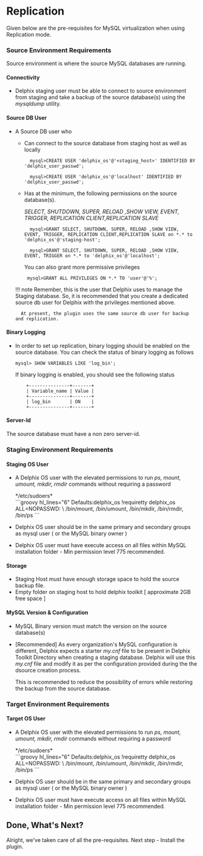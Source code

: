 # Replication

Given below are the pre-requisites for MySQL virtualization when using Replication mode.

### Source Environment Requirements
    
 Source environment is where the source MySQL databases are running. 

#### Connectivity
 - Delphix staging user must be able to connect to source environment from staging and take a backup of the source database(s) using the *mysqldump* utility.

#### Source DB User
- A Source DB user who 
    - Can connect to the source database from staging host as well as locally
      ```jql
        mysql>CREATE USER 'delphix_os'@'<staging_host>' IDENTIFIED BY 'delphix_user_passwd';
      ```  
      ```jql       
        mysql>CREATE USER 'delphix_os'@'localhost' IDENTIFIED BY 'delphix_user_passwd';
      ```    
  
    - Has at the minimum, the following permissions on the source database(s).
  
        *SELECT, SHUTDOWN, SUPER, RELOAD ,SHOW VIEW, EVENT, TRIGGER, REPLICATION CLIENT,REPLICATION SLAVE*
      ```jql    
        mysql>GRANT SELECT, SHUTDOWN, SUPER, RELOAD ,SHOW VIEW, EVENT, TRIGGER, REPLICATION CLIENT,REPLICATION SLAVE on *.* to 'delphix_os'@'staging-host';
      ```
      ```jql          
        mysql>GRANT SELECT, SHUTDOWN, SUPER, RELOAD ,SHOW VIEW, EVENT, TRIGGER on *.* to 'delphix_os'@'localhost';
      ```  
      
        You can also grant more permissive privileges  
        ```jql 
         mysql>GRANT ALL PRIVILEGES ON *.* TO 'user'@'%';
        ```  

    !!! note
        Remember, this is the user that Delphix uses to manage the Staging database. 
        So, it is recommended that you create a dedicated source db user for Delphix with the privileges 
        mentioned above.
  
        At present, the plugin uses the same source db user for backup and replication.
        

#### Binary Logging 
- In order to set up replication, binary logging should be enabled on the source database.
  You can check the status of binary logging as follows 
  
    ```jql
    mysql> SHOW VARIABLES LIKE 'log_bin';
    ```
  If binary logging is enabled, you should see the following status
    ```commandline
        +---------------+-------+
        | Variable_name | Value |
        +---------------+-------+
        | log_bin       | ON    |
        +---------------+-------+
    ```

#### Server-Id
The source database must have a non zero server-id. 

### Staging Environment Requirements

#### Staging OS User
- A Delphix OS user with the elevated permissions to run *ps, mount, umount, mkdir, rmdir* 
  commands without requiring a password 

    <div class="code_box_outer">
        <div class="code_box_title">
              <span class="code_title">*/etc/sudoers*</span>
        </div>
        <div>
            ```groovy hl_lines="6"
                Defaults:delphix_os !requiretty
                delphix_os ALL=NOPASSWD: \ 
                /bin/mount, /bin/umount, /bin/mkdir, /bin/rmdir, /bin/ps
            ```
        </div>
    </div>
  
 - Delphix OS user should be in the same primary and secondary groups as mysql user ( or the MySQL binary owner )
 - Delphix OS user must have execute access on all files within MySQL installation folder - Min permission level 775 recommended.

#### Storage
 - Staging Host must have enough storage space to hold the source backup file. 
 - Empty folder on staging host to hold delphix toolkit [ approximate 2GB free space ]

#### MySQL Version & Configuration
- MySQL Binary version must match the version on the source database(s)
  
- <span class="code_title">[Recommended] </span>
  As every  organization's MySQL configuration is different, 
  Delphix expects a starter *my.cnf* file to be present in Delphix Toolkit Directory when creating a staging database.
  Delphix will use this *my.cnf* file and modify it as per the configuration provided during the the dsource creation process. 
  
    This is recommended to reduce the possibility of errors while restoring the backup from the source database.


### Target Environment Requirements

#### Target OS User
- A Delphix OS user with the elevated permissions to run *ps, mount, umount, mkdir, rmdir*
  commands without requiring a password

    <div class="code_box_outer">
        <div class="code_box_title">
              <span class="code_title">*/etc/sudoers*</span>
        </div>
        <div>
            ```groovy hl_lines="6"
                Defaults:delphix_os !requiretty
                delphix_os ALL=NOPASSWD: \ 
                /bin/mount, /bin/umount, /bin/mkdir, /bin/rmdir, /bin/ps
            ```
        </div>
    </div>

- Delphix OS user should be in the same primary and secondary groups as mysql user ( or the MySQL binary owner )
- Delphix OS user must have execute access on all files within MySQL installation folder - Min permission level 775 recommended.


Done, What's Next?
----------------
Alright, we've taken care of all the pre-requisites. Next step - Install the plugin.   

